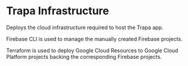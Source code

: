 # Trapa Infrastructure
Deploys the cloud infrastructure required to host the Trapa app. 

Firebase CLI is used to manage the manually created Firebase projects. 

Terraform is used to deploy Google Cloud Resources to Google Cloud Platform projects backing the corresponding Firebase projects. 
